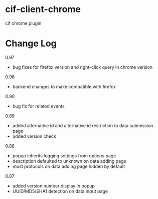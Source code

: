 cif-client-chrome
=================

cif chrome plugin

Change Log
=================

0.97
  * bug fixes for firefox version and right-click query in chrome version

0.96
  * backend changes to make compatible with firefox

0.90
  * bug fix for related events
  
0.89
  * added alternative id and alternative id restriction to data submission page
  * added version check

0.88
  * popup inherits logging settings from options page
  * description defaulted to unknown on data adding page
  * most protocols on data adding page hidden by default

0.87 
  * added version number display in popup
  * UUID/MD5/SHA1 detection on data input page
